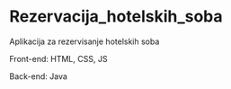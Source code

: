# Rezervacija_hotelskih_soba

Aplikacija za rezervisanje hotelskih soba

Front-end: HTML, CSS, JS

Back-end: Java
